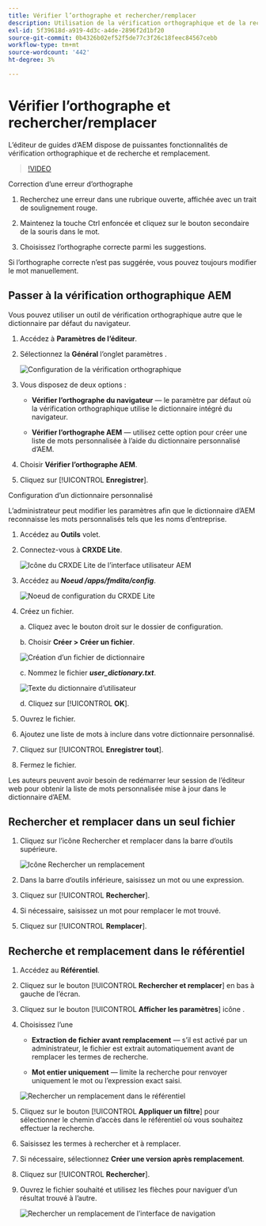```yaml
---
title: Vérifier l’orthographe et rechercher/remplacer
description: Utilisation de la vérification orthographique et de la recherche/remplacement dans AEM Guides
exl-id: 5f39618d-a919-4d3c-a4de-2896f2d1bf20
source-git-commit: 0b4326b02ef52f5de77c3f26c18feec84567cebb
workflow-type: tm+mt
source-wordcount: '442'
ht-degree: 3%

---
```


# Vérifier l’orthographe et rechercher/remplacer

L’éditeur de guides d’AEM dispose de puissantes fonctionnalités de vérification orthographique et de recherche et remplacement.

>[!VIDEO](https://video.tv.adobe.com/v/342768)

Correction d’une erreur d’orthographe

1. Recherchez une erreur dans une rubrique ouverte, affichée avec un trait de soulignement rouge.

2. Maintenez la touche Ctrl enfoncée et cliquez sur le bouton secondaire de la souris dans le mot.

3. Choisissez l’orthographe correcte parmi les suggestions.

Si l’orthographe correcte n’est pas suggérée, vous pouvez toujours modifier le mot manuellement.

## Passer à la vérification orthographique AEM

Vous pouvez utiliser un outil de vérification orthographique autre que le dictionnaire par défaut du navigateur.

1. Accédez à **Paramètres de l’éditeur**.

2. Sélectionnez la **Général** l’onglet paramètres .

   ![Configuration de la vérification orthographique](images/lesson-11/configure-dictionary.png)

3. Vous disposez de deux options :

   - **Vérifier l’orthographe du navigateur** — le paramètre par défaut où la vérification orthographique utilise le dictionnaire intégré du navigateur.

   - **Vérifier l’orthographe AEM** — utilisez cette option pour créer une liste de mots personnalisée à l’aide du dictionnaire personnalisé d’AEM.

4. Choisir **Vérifier l’orthographe AEM**.

5. Cliquez sur [!UICONTROL **Enregistrer**].

Configuration d’un dictionnaire personnalisé

L’administrateur peut modifier les paramètres afin que le dictionnaire d’AEM reconnaisse les mots personnalisés tels que les noms d’entreprise.

1. Accédez au **Outils** volet.

2. Connectez-vous à **CRXDE Lite**.

   ![Icône du CRXDE Lite de l’interface utilisateur AEM](images/lesson-11/crxde-lite.png)

3. Accédez au **_Noeud /apps/fmdita/config_**.

   ![Noeud de configuration du CRXDE Lite](images/lesson-11/config-node.png)

4. Créez un fichier.

   a. Cliquez avec le bouton droit sur le dossier de configuration.

   b. Choisir **Créer > Créer un fichier**.

   ![Création d’un fichier de dictionnaire](images/lesson-11/new-dictionary-file.png)

   c. Nommez le fichier _**user_dictionary.txt**_.

   ![Texte du dictionnaire d’utilisateur](images/lesson-11/user-dictionary.png)

   d. Cliquez sur [!UICONTROL **OK**].

5. Ouvrez le fichier.

6. Ajoutez une liste de mots à inclure dans votre dictionnaire personnalisé.

7. Cliquez sur [!UICONTROL **Enregistrer tout**].

8. Fermez le fichier.

Les auteurs peuvent avoir besoin de redémarrer leur session de l’éditeur web pour obtenir la liste de mots personnalisée mise à jour dans le dictionnaire d’AEM.

## Rechercher et remplacer dans un seul fichier

1. Cliquez sur l’icône Rechercher et remplacer dans la barre d’outils supérieure.

   ![Icône Rechercher un remplacement](images/lesson-11/find-replace-icon.png)

2. Dans la barre d’outils inférieure, saisissez un mot ou une expression.

3. Cliquez sur [!UICONTROL **Rechercher**].

4. Si nécessaire, saisissez un mot pour remplacer le mot trouvé.

5. Cliquez sur [!UICONTROL **Remplacer**].

## Recherche et remplacement dans le référentiel

1. Accédez au **Référentiel**.

2. Cliquez sur le bouton [!UICONTROL **Rechercher et remplacer**] en bas à gauche de l’écran.

3. Cliquez sur le bouton [!UICONTROL **Afficher les paramètres**] icône .

4. Choisissez l’une

   - **Extraction de fichier avant remplacement** — s’il est activé par un administrateur, le fichier est extrait automatiquement avant de remplacer les termes de recherche.

   - **Mot entier uniquement** — limite la recherche pour renvoyer uniquement le mot ou l’expression exact saisi.

   ![Rechercher un remplacement dans le référentiel](images/lesson-11/repository-find-replace.png)

5. Cliquez sur le bouton [!UICONTROL **Appliquer un filtre**] pour sélectionner le chemin d’accès dans le référentiel où vous souhaitez effectuer la recherche.

6. Saisissez les termes à rechercher et à remplacer.

7. Si nécessaire, sélectionnez **Créer une version après remplacement**.

8. Cliquez sur [!UICONTROL **Rechercher**].

9. Ouvrez le fichier souhaité et utilisez les flèches pour naviguer d’un résultat trouvé à l’autre.

   ![Rechercher un remplacement de l’interface de navigation](images/lesson-11/find-replace-navigation.png)
